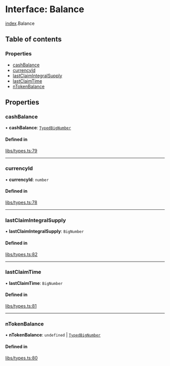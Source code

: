 # Interface: Balance

[index](../modules/index.md).Balance

## Table of contents

### Properties

- [cashBalance](index.Balance.md#cashbalance)
- [currencyId](index.Balance.md#currencyid)
- [lastClaimIntegralSupply](index.Balance.md#lastclaimintegralsupply)
- [lastClaimTime](index.Balance.md#lastclaimtime)
- [nTokenBalance](index.Balance.md#ntokenbalance)

## Properties

### cashBalance

• **cashBalance**: [`TypedBigNumber`](../classes/index.TypedBigNumber.md)

#### Defined in

[libs/types.ts:79](https://github.com/notional-finance/sdk-v2/blob/a03fc9c/src/libs/types.ts#L79)

___

### currencyId

• **currencyId**: `number`

#### Defined in

[libs/types.ts:78](https://github.com/notional-finance/sdk-v2/blob/a03fc9c/src/libs/types.ts#L78)

___

### lastClaimIntegralSupply

• **lastClaimIntegralSupply**: `BigNumber`

#### Defined in

[libs/types.ts:82](https://github.com/notional-finance/sdk-v2/blob/a03fc9c/src/libs/types.ts#L82)

___

### lastClaimTime

• **lastClaimTime**: `BigNumber`

#### Defined in

[libs/types.ts:81](https://github.com/notional-finance/sdk-v2/blob/a03fc9c/src/libs/types.ts#L81)

___

### nTokenBalance

• **nTokenBalance**: `undefined` \| [`TypedBigNumber`](../classes/index.TypedBigNumber.md)

#### Defined in

[libs/types.ts:80](https://github.com/notional-finance/sdk-v2/blob/a03fc9c/src/libs/types.ts#L80)
